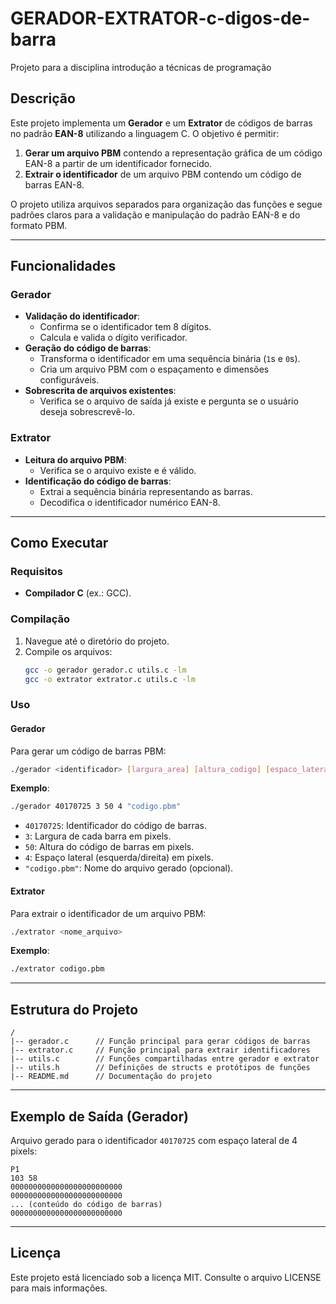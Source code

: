 # GERADOR-EXTRATOR-c-digos-de-barra
Projeto para a disciplina introdução a técnicas de programação 


## Descrição
Este projeto implementa um **Gerador** e um **Extrator** de códigos de barras no padrão **EAN-8** utilizando a linguagem C. O objetivo é permitir:

1. **Gerar um arquivo PBM** contendo a representação gráfica de um código EAN-8 a partir de um identificador fornecido.
2. **Extrair o identificador** de um arquivo PBM contendo um código de barras EAN-8.

O projeto utiliza arquivos separados para organização das funções e segue padrões claros para a validação e manipulação do padrão EAN-8 e do formato PBM.

---

## Funcionalidades

### Gerador
- **Validação do identificador**:
  - Confirma se o identificador tem 8 dígitos.
  - Calcula e valida o dígito verificador.
- **Geração do código de barras**:
  - Transforma o identificador em uma sequência binária (`1`s e `0`s).
  - Cria um arquivo PBM com o espaçamento e dimensões configuráveis.
- **Sobrescrita de arquivos existentes**:
  - Verifica se o arquivo de saída já existe e pergunta se o usuário deseja sobrescrevê-lo.

### Extrator
- **Leitura do arquivo PBM**:
  - Verifica se o arquivo existe e é válido.
- **Identificação do código de barras**:
  - Extrai a sequência binária representando as barras.
  - Decodifica o identificador numérico EAN-8.

---

## Como Executar

### Requisitos
- **Compilador C** (ex.: GCC).

### Compilação
1. Navegue até o diretório do projeto.
2. Compile os arquivos:
   ```bash
   gcc -o gerador gerador.c utils.c -lm
   gcc -o extrator extrator.c utils.c -lm
   ```

### Uso

#### Gerador
Para gerar um código de barras PBM:
```bash
./gerador <identificador> [largura_area] [altura_codigo] [espaco_lateral] [nome_arquivo]
```
**Exemplo**:
```bash
./gerador 40170725 3 50 4 "codigo.pbm"
```
- `40170725`: Identificador do código de barras.
- `3`: Largura de cada barra em pixels.
- `50`: Altura do código de barras em pixels.
- `4`: Espaço lateral (esquerda/direita) em pixels.
- `"codigo.pbm"`: Nome do arquivo gerado (opcional).

#### Extrator
Para extrair o identificador de um arquivo PBM:
```bash
./extrator <nome_arquivo>
```
**Exemplo**:
```bash
./extrator codigo.pbm
```

---

## Estrutura do Projeto

```
/
|-- gerador.c      // Função principal para gerar códigos de barras
|-- extrator.c     // Função principal para extrair identificadores
|-- utils.c        // Funções compartilhadas entre gerador e extrator
|-- utils.h        // Definições de structs e protótipos de funções
|-- README.md      // Documentação do projeto
```

---

## Exemplo de Saída (Gerador)

Arquivo gerado para o identificador `40170725` com espaço lateral de 4 pixels:
```
P1
103 58
0000000000000000000000000
0000000000000000000000000
... (conteúdo do código de barras)
0000000000000000000000000
```

---

## Licença
Este projeto está licenciado sob a licença MIT. Consulte o arquivo LICENSE para mais informações.

